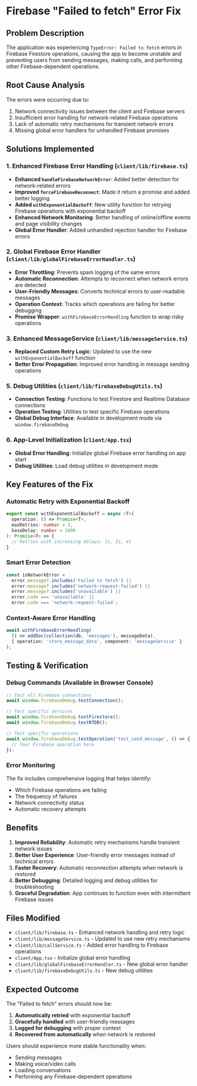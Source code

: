 # Firebase "Failed to fetch" Error Fix

## Problem Description
The application was experiencing `TypeError: Failed to fetch` errors in Firebase Firestore operations, causing the app to become unstable and preventing users from sending messages, making calls, and performing other Firebase-dependent operations.

## Root Cause Analysis
The errors were occurring due to:
1. Network connectivity issues between the client and Firebase servers
2. Insufficient error handling for network-related Firebase operations
3. Lack of automatic retry mechanisms for transient network errors
4. Missing global error handlers for unhandled Firebase promises

## Solutions Implemented

### 1. Enhanced Firebase Error Handling (`client/lib/firebase.ts`)
- **Enhanced `handleFirebaseNetworkError`**: Added better detection for network-related errors
- **Improved `forceFirebaseReconnect`**: Made it return a promise and added better logging
- **Added `withExponentialBackoff`**: New utility function for retrying Firebase operations with exponential backoff
- **Enhanced Network Monitoring**: Better handling of online/offline events and page visibility changes
- **Global Error Handler**: Added unhandled rejection handler for Firebase errors

### 2. Global Firebase Error Handler (`client/lib/globalFirebaseErrorHandler.ts`)
- **Error Throttling**: Prevents spam logging of the same errors
- **Automatic Reconnection**: Attempts to reconnect when network errors are detected
- **User-Friendly Messages**: Converts technical errors to user-readable messages
- **Operation Context**: Tracks which operations are failing for better debugging
- **Promise Wrapper**: `withFirebaseErrorHandling` function to wrap risky operations

### 3. Enhanced MessageService (`client/lib/messageService.ts`)
- **Replaced Custom Retry Logic**: Updated to use the new `withExponentialBackoff` function
- **Better Error Propagation**: Improved error handling in message sending operations


### 5. Debug Utilities (`client/lib/firebaseDebugUtils.ts`)
- **Connection Testing**: Functions to test Firestore and Realtime Database connections
- **Operation Testing**: Utilities to test specific Firebase operations
- **Global Debug Interface**: Available in development mode via `window.firebaseDebug`

### 6. App-Level Initialization (`client/App.tsx`)
- **Global Error Handling**: Initialize global Firebase error handling on app start
- **Debug Utilities**: Load debug utilities in development mode

## Key Features of the Fix

### Automatic Retry with Exponential Backoff
```typescript
export const withExponentialBackoff = async <T>(
  operation: () => Promise<T>,
  maxRetries: number = 3,
  baseDelay: number = 1000
): Promise<T> => {
  // Retries with increasing delays: 1s, 2s, 4s
}
```

### Smart Error Detection
```typescript
const isNetworkError = 
  error.message?.includes('Failed to fetch') ||
  error.message?.includes('network-request-failed') ||
  error.message?.includes('unavailable') ||
  error.code === 'unavailable' ||
  error.code === 'network-request-failed';
```

### Context-Aware Error Handling
```typescript
await withFirebaseErrorHandling(
  () => addDoc(collection(db, 'messages'), messageData),
  { operation: 'store_message_data', component: 'messageService' }
);
```

## Testing & Verification

### Debug Commands (Available in Browser Console)
```javascript
// Test all Firebase connections
await window.firebaseDebug.testConnection();

// Test specific services
await window.firebaseDebug.testFirestore();
await window.firebaseDebug.testRTDB();

// Test specific operations
await window.firebaseDebug.testOperation('test_send_message', () => {
  // Your Firebase operation here
});
```

### Error Monitoring
The fix includes comprehensive logging that helps identify:
- Which Firebase operations are failing
- The frequency of failures
- Network connectivity status
- Automatic recovery attempts

## Benefits
1. **Improved Reliability**: Automatic retry mechanisms handle transient network issues
2. **Better User Experience**: User-friendly error messages instead of technical errors
3. **Faster Recovery**: Automatic reconnection attempts when network is restored
4. **Better Debugging**: Detailed logging and debug utilities for troubleshooting
5. **Graceful Degradation**: App continues to function even with intermittent Firebase issues

## Files Modified
- `client/lib/firebase.ts` - Enhanced network handling and retry logic
- `client/lib/messageService.ts` - Updated to use new retry mechanisms
- `client/lib/callService.ts` - Added error handling to Firebase operations
- `client/App.tsx` - Initialize global error handling
- `client/lib/globalFirebaseErrorHandler.ts` - New global error handler
- `client/lib/firebaseDebugUtils.ts` - New debug utilities

## Expected Outcome
The "Failed to fetch" errors should now be:
1. **Automatically retried** with exponential backoff
2. **Gracefully handled** with user-friendly messages
3. **Logged for debugging** with proper context
4. **Recovered from automatically** when network is restored

Users should experience more stable functionality when:
- Sending messages
- Making voice/video calls
- Loading conversations
- Performing any Firebase-dependent operations
